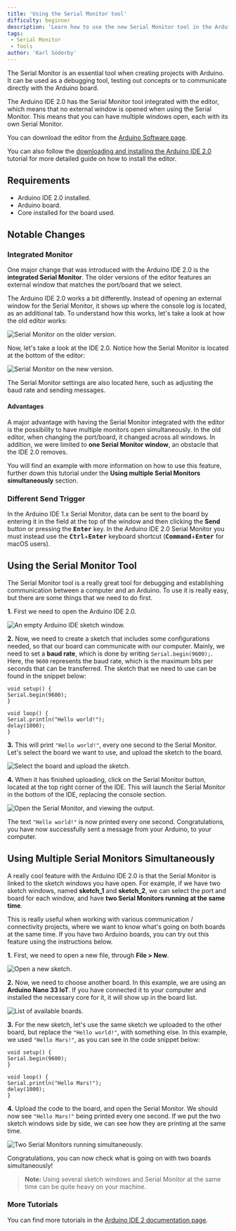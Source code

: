 ```yaml
---
title: 'Using the Serial Monitor tool'
difficulty: beginner
description: 'Learn how to use the new Serial Monitor tool in the Arduino IDE 2.0, and how it works differently from older versions.'
tags:
 - Serial Monitor
 - Tools
author: 'Karl Söderby'
---
```


The Serial Monitor is an essential tool when creating projects with Arduino. It can be used as a debugging tool, testing out concepts or to communicate directly with the Arduino board.

The Arduino IDE 2.0 has the Serial Monitor tool integrated with the editor, which means that no external window is opened when using the Serial Monitor. This means that you can have multiple windows open, each with its own Serial Monitor.

You can download the editor from the [Arduino Software page](https://www.arduino.cc/en/software).

You can also follow the [downloading and installing the Arduino IDE 2.0](/software/ide-v2/tutorials/getting-started/ide-v2-downloading-and-installing) tutorial for more detailed guide on how to install the editor.

## Requirements

- Arduino IDE 2.0 installed.
- Arduino board.
- Core installed for the board used.

## Notable Changes

### Integrated Monitor

One major change that was introduced with the Arduino IDE 2.0 is the **integrated Serial Monitor**. The older versions of the editor features an external window that matches the port/board that we select.

The Arduino IDE 2.0 works a bit differently. Instead of opening an external window for the Serial Monitor, it shows up where the console log is located, as an additional tab. To understand how this works, let's take a look at how the old editor works:

![Serial Monitor on the older version.](assets/serial-monitor-old-editor.png)

Now, let's take a look at the IDE 2.0. Notice how the Serial Monitor is located at the bottom of the editor:

![Serial Monitor on the new version.](assets/serial-monitor-new-editor.png)

The Serial Monitor settings are also located here, such as adjusting the baud rate and sending messages.

#### Advantages

A major advantage with having the Serial Monitor integrated with the editor is the possibility to have multiple monitors open simultaneously. In the old editor, when changing the port/board, it changed across all windows. In addition, we were limited to **one Serial Monitor window**, an obstacle that the IDE 2.0 removes.

You will find an example with more information on how to use this feature, further down this tutorial under the **Using multiple Serial Monitors simultaneously** section.

### Different Send Trigger

In the Arduino IDE 1.x Serial Monitor, data can be sent to the board by entering it in the field at the top of the window and then clicking the **Send** button or pressing the <kbd>**Enter**</kbd> key. In the Arduino IDE 2.0 Serial Monitor you must instead use the <kbd>**Ctrl**</kbd>+<kbd>**Enter**</kbd> keyboard shortcut (<kbd>**Command**</kbd>+<kbd>**Enter**</kbd> for macOS users).

## Using the Serial Monitor Tool

The Serial Monitor tool is a really great tool for debugging and establishing communication between a computer and an Arduino. To use it is really easy, but there are some things that we need to do first.

**1.** First we need to open the Arduino IDE 2.0.

![An empty Arduino IDE sketch window.](assets/serial-monitor-img01.png)

**2.** Now, we need to create a sketch that includes some configurations needed, so that our board can communicate with our computer. Mainly, we need to set a **baud rate**, which is done by writing `Serial.begin(9600);`. Here, the `9600` represents the baud rate, which is the maximum bits per seconds that can be transferred. The sketch that we need to use can be found in the snippet below:

```arduino
void setup() {
Serial.begin(9600);
}

void loop() {
Serial.println("Hello world!");
delay(1000);
}
```

**3.** This will print `"Hello world!"`, every one second to the Serial Monitor. Let's select the board we want to use, and upload the sketch to the board.

![Select the board and upload the sketch.](assets/serial-monitor-img02.png)

**4.** When it has finished uploading, click on the Serial Monitor button, located at the top right corner of the IDE. This will launch the Serial Monitor in the bottom of the IDE, replacing the console section.

![Open the Serial Monitor, and viewing the output.](assets/serial-monitor-img03.png)

The text `"Hello world!"` is now printed every one second. Congratulations, you have now successfully sent a message from your Arduino, to your computer.


## Using Multiple Serial Monitors Simultaneously

A really cool feature with the Arduino IDE 2.0 is that the Serial Monitor is linked to the sketch windows you have open. For example, if we have two sketch windows, named **sketch_1** and **sketch_2**, we can select the port and board for each window, and have **two Serial Monitors running at the same time**.

This is really useful when working with various communication / connectivity projects, where we want to know what's going on both boards at the same time. If you have two Arduino boards, you can try out this feature using the instructions below.

**1.** First, we need to open a new file, through **File > New**.

![Open a new sketch.](assets/serial-monitor-img04.png)

**2.** Now, we need to choose another board. In this example, we are using an **Arduino Nano 33 IoT**. If you have connected it to your computer and installed the necessary core for it, it will show up in the board list.

![List of available boards.](assets/serial-monitor-img05.png)


**3.** For the new sketch, let's use the same sketch we uploaded to the other board, but replace the `"Hello world!"`, with something else. In this example, we used `"Hello Mars!"`, as you can see in the code snippet below:

```arduino
void setup() {
Serial.begin(9600);
}

void loop() {
Serial.println("Hello Mars!");
delay(1000);
}
```

**4.** Upload the code to the board, and open the Serial Monitor. We should now see `"Hello Mars!"` being printed every one second. If we put the two sketch windows side by side, we can see how they are printing at the same time.

![Two Serial Monitors running simultaneously.](assets/serial-monitor-img06.png)

Congratulations, you can now check what is going on with two boards simultaneously!

>**Note:** Using several sketch windows and Serial Monitor at the same time can be quite heavy on your machine.

### More Tutorials

You can find more tutorials in the [Arduino IDE 2 documentation page](/software/ide-v2/).
